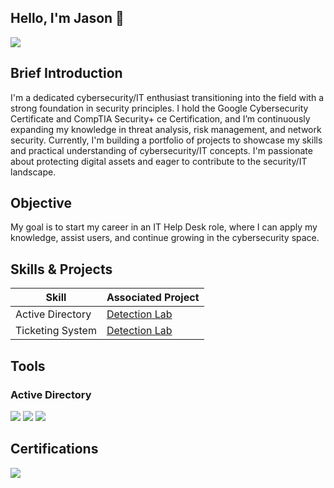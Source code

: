 ## Hello, I'm Jason 👋
<a href="https://linkedin.com/in/jason-ling-a23a522a3"><img src="https://img.shields.io/badge/-LinkedIn-0072b1?&style=for-the-badge&logo=linkedin&logoColor=white" /></a> 

## Brief Introduction

I'm a dedicated cybersecurity/IT enthusiast transitioning into the field with a strong foundation in security principles. I hold the Google Cybersecurity Certificate and CompTIA Security+ ce Certification, and I’m continuously expanding my knowledge in threat analysis, risk management, and network security. Currently, I'm building a portfolio of projects to showcase my skills and practical understanding of cybersecurity/IT concepts. I'm passionate about protecting digital assets and eager to contribute to the security/IT landscape.

## Objective

My goal is to start my career in an IT Help Desk role, where I can apply my knowledge, assist users, and continue growing in the cybersecurity space.

## Skills & Projects

| Skill                                         | Associated Project         |
|-----------------------------------------------|----------------------------|
| Active Directory                       | <a href="https://google.com">Detection Lab</a>|
| Ticketing System                       | <a href="https://google.com">Detection Lab</a>|

## Tools

### Active Directory
<div>
    <img src="https://img.shields.io/badge/-Wireshark-1679A7?&style=for-the-badge&logo=Wireshark&logoColor=white" />
    <img src="https://img.shields.io/badge/-Suricata-EF3B2D?&style=for-the-badge&logo=Suricata&logoColor=white" />
    <img src="https://img.shields.io/badge/-Zeek-777BB4?&style=for-the-badge&logo=Zeek&logoColor=white" />
</div>

## Certifications

<div>
<img src="https://img.shields.io/badge/-Security%2B-FF0000?&style=for-the-badge&logo=CompTIA&logoColor=white" />
</div>
